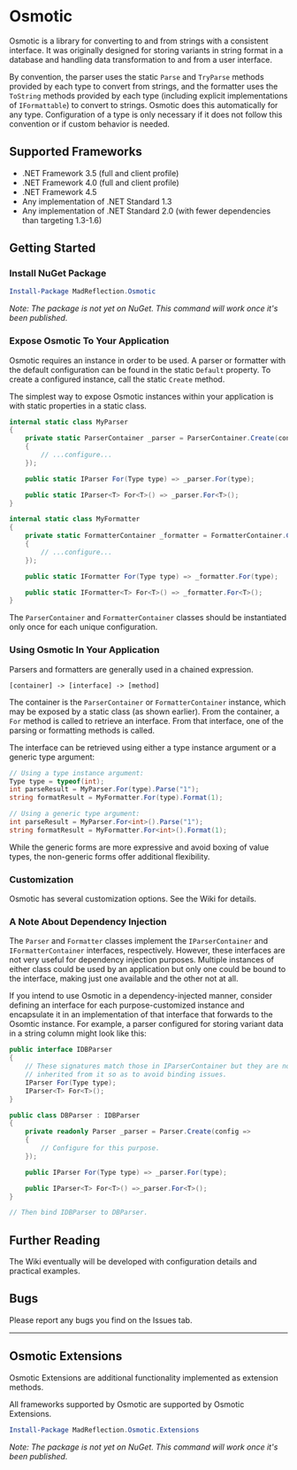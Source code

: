 # Osmotic

Osmotic is a library for converting to and from strings with a consistent interface.  It was originally designed for storing variants in string format in a database and handling data transformation to and from a user interface.

By convention, the parser uses the static `Parse` and `TryParse` methods provided by each type to convert from strings, and the formatter uses the `ToString` methods provided by each type (including explicit implementations of `IFormattable`) to convert to strings.  Osmotic does this automatically for any type.  Configuration of a type is only necessary if it does not follow this convention or if custom behavior is needed.

## Supported Frameworks

* .NET Framework 3.5 (full and client profile)
* .NET Framework 4.0 (full and client profile)
* .NET Framework 4.5
* Any implementation of .NET Standard 1.3
* Any implementation of .NET Standard 2.0 (with fewer dependencies than targeting 1.3-1.6)

## Getting Started

### Install NuGet Package

```powershell
Install-Package MadReflection.Osmotic
```

*Note: The package is not yet on NuGet.  This command will work once it's been published.*

### Expose Osmotic To Your Application

Osmotic requires an instance in order to be used.  A parser or formatter with the default configuration can be found in the static `Default` property.  To create a configured instance, call the static `Create` method.

The simplest way to expose Osmotic instances within your application is with static properties in a static class.

```csharp
internal static class MyParser
{
    private static ParserContainer _parser = ParserContainer.Create(config =>
    {
        // ...configure...
    });

    public static IParser For(Type type) => _parser.For(type);

    public static IParser<T> For<T>() => _parser.For<T>();
}

internal static class MyFormatter
{
    private static FormatterContainer _formatter = FormatterContainer.Create(config =>
    {
        // ...configure...
    });

    public static IFormatter For(Type type) => _formatter.For(type);

    public static IFormatter<T> For<T>() => _formatter.For<T>();
}
```

The `ParserContainer` and `FormatterContainer` classes should be instantiated only once for each unique configuration.

### Using Osmotic In Your Application

Parsers and formatters are generally used in a chained expression.

```text
[container] -> [interface] -> [method]
```

The container is the `ParserContainer` or `FormatterContainer` instance, which may be exposed by a static class (as shown earlier).  From the container, a `For` method is called to retrieve an interface.  From that interface, one of the parsing or formatting methods is called.

The interface can be retrieved using either a type instance argument or a generic type argument:

```csharp
// Using a type instance argument:
Type type = typeof(int);
int parseResult = MyParser.For(type).Parse("1");
string formatResult = MyFormatter.For(type).Format(1);

// Using a generic type argument:
int parseResult = MyParser.For<int>().Parse("1");
string formatResult = MyFormatter.For<int>().Format(1);
```

While the generic forms are more expressive and avoid boxing of value types, the non-generic forms offer additional flexibility.

### Customization

Osmotic has several customization options.  See the Wiki for details.

### A Note About Dependency Injection

The `Parser` and `Formatter` classes implement the `IParserContainer` and `IFormatterContainer` interfaces, respectively.  However, these interfaces are not very useful for dependency injection purposes.  Multiple instances of either class could be used by an application but only one could be bound to the interface, making just one available and the other not at all.

If you intend to use Osmotic in a dependency-injected manner, consider defining an interface for each purpose-customized instance and encapsulate it in an implementation of that interface that forwards to the Osomtic instance.  For example, a parser configured for storing variant data in a string column might look like this:

```csharp
public interface IDBParser
{
    // These signatures match those in IParserContainer but they are not
    // inherited from it so as to avoid binding issues.
    IParser For(Type type);
    IParser<T> For<T>();
}

public class DBParser : IDBParser
{
    private readonly Parser _parser = Parser.Create(config =>
    {
        // Configure for this purpose.
    });

    public IParser For(Type type) => _parser.For(type);

    public IParser<T> For<T>() =>_parser.For<T>();
}

// Then bind IDBParser to DBParser.
```

## Further Reading

The Wiki eventually will be developed with configuration details and practical examples.

## Bugs

Please report any bugs you find on the Issues tab.

-----

## Osmotic Extensions

Osmotic Extensions are additional functionality implemented as extension methods.

All frameworks supported by Osmotic are supported by Osmotic Extensions.

```powershell
Install-Package MadReflection.Osmotic.Extensions
```

*Note: The package is not yet on NuGet.  This command will work once it's been published.*
